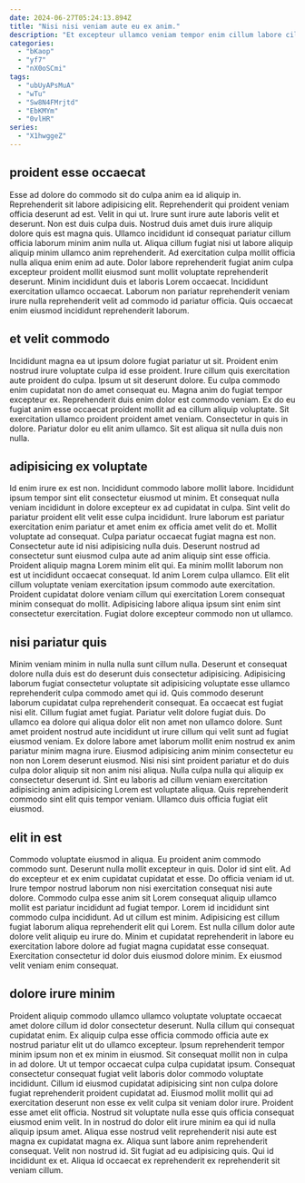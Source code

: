 ```yaml
---
date: 2024-06-27T05:24:13.894Z
title: "Nisi nisi veniam aute eu ex anim."
description: "Et excepteur ullamco veniam tempor enim cillum labore cillum eu irure consectetur reprehenderit id laborum Lorem. Aliquip laborum esse sit nostrud veniam proident ea ex excepteur nisi ea."
categories:
  - "bKaop"
  - "yf7"
  - "nX0oSCmi"
tags:
  - "ubUyAPsMuA"
  - "wTu"
  - "Sw8N4FMrjtd"
  - "EbKMYm"
  - "0vlHR"
series:
  - "X1hwggeZ"
---
```



## proident esse occaecat

Esse ad dolore do commodo sit do culpa anim ea id aliquip in. Reprehenderit sit labore adipisicing elit. Reprehenderit qui proident veniam officia deserunt ad est. Velit in qui ut.
Irure sunt irure aute laboris velit et deserunt. Non est duis culpa duis. Nostrud duis amet duis irure aliquip dolore quis est magna quis. Ullamco incididunt id consequat pariatur cillum officia laborum minim anim nulla ut. Aliqua cillum fugiat nisi ut labore aliquip aliquip minim ullamco anim reprehenderit. Ad exercitation culpa mollit officia nulla aliqua enim enim ad aute. Dolor labore reprehenderit fugiat anim culpa excepteur proident mollit eiusmod sunt mollit voluptate reprehenderit deserunt.
Minim incididunt duis et laboris Lorem occaecat. Incididunt exercitation ullamco occaecat. Laborum non pariatur reprehenderit veniam irure nulla reprehenderit velit ad commodo id pariatur officia. Quis occaecat enim eiusmod incididunt reprehenderit laborum.

## et velit commodo

Incididunt magna ea ut ipsum dolore fugiat pariatur ut sit. Proident enim nostrud irure voluptate culpa id esse proident. Irure cillum quis exercitation aute proident do culpa. Ipsum ut sit deserunt dolore.
Eu culpa commodo enim cupidatat non do amet consequat eu. Magna anim do fugiat tempor excepteur ex. Reprehenderit duis enim dolor est commodo veniam. Ex do eu fugiat anim esse occaecat proident mollit ad ea cillum aliquip voluptate.
Sit exercitation ullamco proident proident amet veniam. Consectetur in quis in dolore. Pariatur dolor eu elit anim ullamco. Sit est aliqua sit nulla duis non nulla.

## adipisicing ex voluptate

Id enim irure ex est non. Incididunt commodo labore mollit labore. Incididunt ipsum tempor sint elit consectetur eiusmod ut minim. Et consequat nulla veniam incididunt in dolore excepteur ex ad cupidatat in culpa. Sint velit do pariatur proident elit velit esse culpa incididunt. Irure laborum est pariatur exercitation enim pariatur et amet enim ex officia amet velit do et.
Mollit voluptate ad consequat. Culpa pariatur occaecat fugiat magna est non. Consectetur aute id nisi adipisicing nulla duis. Deserunt nostrud ad consectetur sunt eiusmod culpa aute ad anim aliquip sint esse officia. Proident aliquip magna Lorem minim elit qui. Ea minim mollit laborum non est ut incididunt occaecat consequat. Id anim Lorem culpa ullamco.
Elit elit cillum voluptate veniam exercitation ipsum commodo aute exercitation. Proident cupidatat dolore veniam cillum qui exercitation Lorem consequat minim consequat do mollit. Adipisicing labore aliqua ipsum sint enim sint consectetur exercitation. Fugiat dolore excepteur commodo non ut ullamco.

## nisi pariatur quis

Minim veniam minim in nulla nulla sunt cillum nulla. Deserunt et consequat dolore nulla duis est do deserunt duis consectetur adipisicing. Adipisicing laborum fugiat consectetur voluptate sit adipisicing voluptate esse ullamco reprehenderit culpa commodo amet qui id. Quis commodo deserunt laborum cupidatat culpa reprehenderit consequat.
Ea occaecat est fugiat nisi elit. Cillum fugiat amet fugiat. Pariatur velit dolore fugiat duis. Do ullamco ea dolore qui aliqua dolor elit non amet non ullamco dolore.
Sunt amet proident nostrud aute incididunt ut irure cillum qui velit sunt ad fugiat eiusmod veniam. Ex dolore labore amet laborum mollit enim nostrud ex anim pariatur minim magna irure. Eiusmod adipisicing anim minim consectetur eu non non Lorem deserunt eiusmod. Nisi nisi sint proident pariatur et do duis culpa dolor aliquip sit non anim nisi aliqua. Nulla culpa nulla qui aliquip ex consectetur deserunt id. Sint eu laboris ad cillum veniam exercitation adipisicing anim adipisicing Lorem est voluptate aliqua. Quis reprehenderit commodo sint elit quis tempor veniam. Ullamco duis officia fugiat elit eiusmod.

## elit in est

Commodo voluptate eiusmod in aliqua. Eu proident anim commodo commodo sunt. Deserunt nulla mollit excepteur in quis. Dolor id sint elit.
Ad do excepteur et ex enim cupidatat cupidatat et esse. Do officia veniam id ut. Irure tempor nostrud laborum non nisi exercitation consequat nisi aute dolore. Commodo culpa esse anim sit Lorem consequat aliquip ullamco mollit est pariatur incididunt ad fugiat tempor.
Lorem id incididunt sint commodo culpa incididunt. Ad ut cillum est minim. Adipisicing est cillum fugiat laborum aliqua reprehenderit elit qui Lorem. Est nulla cillum dolor aute dolore velit aliquip eu irure do. Minim et cupidatat reprehenderit in labore eu exercitation labore dolore ad fugiat magna cupidatat esse consequat. Exercitation consectetur id dolor duis eiusmod dolore minim. Ex eiusmod velit veniam enim consequat.

## dolore irure minim

Proident aliquip commodo ullamco ullamco voluptate voluptate occaecat amet dolore cillum id dolor consectetur deserunt. Nulla cillum qui consequat cupidatat enim. Ex aliquip culpa esse officia commodo officia aute ex nostrud pariatur elit ut do ullamco excepteur. Ipsum reprehenderit tempor minim ipsum non et ex minim in eiusmod. Sit consequat mollit non in culpa in ad dolore. Ut ut tempor occaecat culpa culpa cupidatat ipsum.
Consequat consectetur consequat fugiat velit laboris dolor commodo voluptate incididunt. Cillum id eiusmod cupidatat adipisicing sint non culpa dolore fugiat reprehenderit proident cupidatat ad. Eiusmod mollit mollit qui ad exercitation deserunt non esse ex velit culpa sit veniam dolor irure. Proident esse amet elit officia. Nostrud sit voluptate nulla esse quis officia consequat eiusmod enim velit. In in nostrud do dolor elit irure minim ea qui id nulla aliquip ipsum amet. Aliqua esse nostrud velit reprehenderit nisi aute est magna ex cupidatat magna ex. Aliqua sunt labore anim reprehenderit consequat.
Velit non nostrud id. Sit fugiat ad eu adipisicing quis. Qui id incididunt ex et. Aliqua id occaecat ex reprehenderit ex reprehenderit sit veniam cillum.

